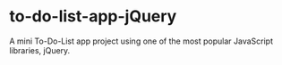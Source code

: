 # to-do-list-app-jQuery
A mini To-Do-List app project using one of the most popular JavaScript libraries, jQuery.
